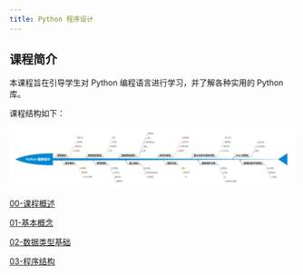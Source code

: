 ```yaml
---
title: Python 程序设计
---
```


## 课程简介

本课程旨在引导学生对 Python 编程语言进行学习，并了解各种实用的 Python 库。

课程结构如下：

<a href='/img/python.png'>![课程结构](/img/python.png)</a>

[00-课程概述](python/introduction.md)

[01-基本概念](python/basic.md)

[02-数据类型基础](python/data-types-basic.md)

[03-程序结构](python/control-flow.md)
